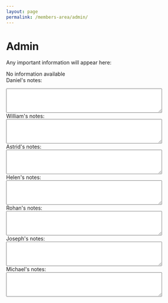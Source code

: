 ```yaml
---
layout: page
permalink: /members-area/admin/
---
```

<body onpageshow="load()" onbeforeunload="unload()">
<h1> Admin </h1>

Any important information will appear here:

No information available
<br/>
Daniel's notes:
<br/>
<textarea id="Daniel's notes" rows="4" cols="50">
</textarea>
<br/>
William's notes:
<br/>
<textarea id="William's notes" rows="4" cols="50">
</textarea>
<br/>
Astrid's notes:
<br/>
<textarea id="Astrid's notes" rows="4" cols="50">
</textarea>
<br/>
Helen's notes:
<br/>
<textarea id="Helen's notes" rows="4" cols="50">
</textarea>
<br/>
Rohan's notes:
<br/>
<textarea id="Rohan's notes" rows="4" cols="50">
</textarea>
<br/>
Joseph's notes:
<br/>
<textarea id="Joseph's notes" rows="4" cols="50">
</textarea>
<br/>
Michael's notes:
<br/>
<textarea id="Michael's notes" rows="4" cols="50">
</textarea>

<script>
  function load() {
    document.getElementById("Daniel's notes").innerHTML = localStorage.getItem("Daniel's text-box"); 
    document.getElementById("William's notes").innerHTML = localStorage.getItem("William's text-box"); 
    document.getElementById("Astrid's notes").innerHTML = localStorage.getItem("Astrid's text-box"); 
    document.getElementById("Helen's notes").innerHTML = localStorage.getItem("Helen's text-box"); 
    document.getElementById("Rohan's notes").innerHTML = localStorage.getItem("Rohan's text-box"); 
    document.getElementById("Joseph's notes").innerHTML = localStorage.getItem("Joseph's text-box"); 
    document.getElementById("Michael's notes").innerHTML = localStorage.getItem("Michael's text-box"); 
  }
  function unload() {
    localStorage.setItem("Daniel's text-box", document.getElementById("Daniel's notes").innerHTML);
    localStorage.setItem("William's text-box", document.getElementById("William's notes").innerHTML);
    localStorage.setItem("Astrid's text-box", document.getElementById("Astrid's notes").innerHTML);
    localStorage.setItem("Helen's text-box", document.getElementById("Helen's notes").innerHTML);
    localStorage.setItem("Rohan's text-box", document.getElementById("Rohan's notes").innerHTML);
    localStorage.setItem("Joseph's text-box", document.getElementById("Joseph's notes").innerHTML);
    localStorage.setItem("Michael's text-box", document.getElementById("Michael's notes").innerHTML);
  }
  </script>
